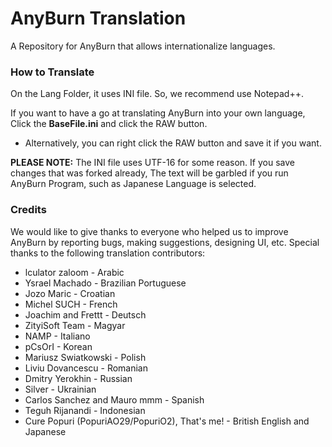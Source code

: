 # AnyBurn Translation
A Repository for AnyBurn that allows internationalize languages.

### How to Translate
On the Lang Folder, it uses INI file. So, we recommend use Notepad++.

If you want to have a go at translating AnyBurn into your own language, Click the **BaseFile.ini** and click the RAW button.
* Alternatively, you can right click the RAW button and save it if you want.

**PLEASE NOTE:** The INI file uses UTF-16 for some reason. If you save changes that was forked already, The text will be garbled if you run AnyBurn Program, such as Japanese Language is selected.

### Credits
We would like to give thanks to everyone who helped us to improve AnyBurn by reporting bugs, making suggestions, designing UI, etc. Special thanks to the following translation contributors:

* lculator zaloom - Arabic
* Ysrael Machado - Brazilian Portuguese
* Jozo Maric - Croatian
* Michel SUCH - French
* Joachim and Frettt - Deutsch
* ZityiSoft Team - Magyar
* NAMP - Italiano
* pCsOrI - Korean
* Mariusz Swiatkowski - Polish
* Liviu Dovancescu - Romanian
* Dmitry Yerokhin - Russian
* Silver - Ukrainian
* Carlos Sanchez and Mauro mmm - Spanish
* Teguh Rijanandi - Indonesian
* Cure Popuri (PopuriAO29/PopuriO2), That's me! - British English and Japanese
